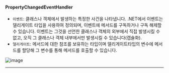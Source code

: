 #### PropertyChangedEventHandler 

- `이벤트`: 클래스나 객체에서 발생하는 특정한 사건을 나타냅니다. .NET에서 이벤트는 델리게이트 타입을 사용하여 정의되며, 이벤트에 메서드를 구독하거나 구독 해제할 수 있습니다. 
          이벤트는 그것을 선언한 클래스나 객체의 외부에서 직접 발생시킬 수 없고, 오직 그 클래스나 객체 내부에서만 발생시킬 수 있습니다(캡슐화).
- `델리게이트`: 메서드에 대한 참조를 보유하는 타입이며 델리게이트타입의 변수에 메서드를 할당해 그 변수를 통해 메서드를 호출할 수 있습니다.

![image](https://github.com/jay6366/DevNote/assets/89118231/2c838cb0-fe4d-49ad-a023-ad0ebd25b03f)

***


